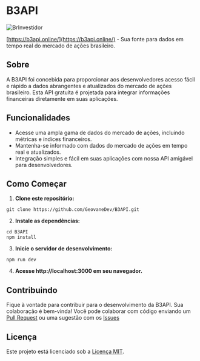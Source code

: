 # B3API

![BrInvestidor](https://github.com/GeovaneDev/B3API/assets/87013843/dbcde03e-298f-4e78-831f-2b9fa3e8c6c3)

[https://b3api.online/](https://b3api.online/) - Sua fonte para dados em tempo real do mercado de ações brasileiro.

## Sobre

A B3API foi concebida para proporcionar aos desenvolvedores acesso fácil e rápido a dados abrangentes e atualizados do mercado de ações brasileiro. Esta API gratuita é projetada para integrar informações financeiras diretamente em suas aplicações.

## Funcionalidades

- Acesse uma ampla gama de dados do mercado de ações, incluindo métricas e índices financeiros.
- Mantenha-se informado com dados do mercado de ações em tempo real e atualizados.
- Integração simples e fácil em suas aplicações com nossa API amigável para desenvolvedores.

## Como Começar

1. **Clone este repositório:**
```
git clone https://github.com/GeovaneDev/B3API.git
```
2. **Instale as dependências:**
```
cd B3API
npm install
```
3. **Inicie o servidor de desenvolvimento:**
```
npm run dev
```
4. **Acesse http://localhost:3000 em seu navegador.**

## Contribuindo

Fique à vontade para contribuir para o desenvolvimento da B3API. Sua colaboração é bem-vinda! Você pode colaborar com código enviando um [Pull Request](https://github.com/GeovaneDev/B3API/pulls) ou uma sugestão com os [Issues](https://github.com/GeovaneDev/B3API/issues)

## Licença

Este projeto está licenciado sob a [Licença MIT](https://github.com/GeovaneDev/B3API/blob/main/LICENSE).